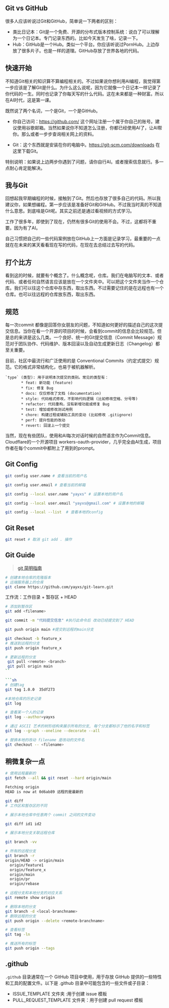 ## Git vs GitHub

很多人应该听说过Git和GitHub，简单说一下两者的区别：

- 类比日记本：Git是一个免费、开源的分布式版本控制系统：说白了可以理解为一个日记本。专门记录东西的。比如今天发生了啥，记录一下。
- Hub：GitHub是一个Hub。类似一个平台。你应该听说过PornHub。上边存放了很多片子。也是一样的道理。GitHub存放了世界各地的代码。

## 快速开始

不知道Git相关的知识算不算编程相关的。不过如果说你想利用AI编程，我觉得第一步应该是了解Git是什么。为什么这么说呢，因为它就像一个日记本一样记录了你代码的一生。同时也记录了你每天写的什么代码。这在未来都是一种财富。所以在AI时代，这是第一课。

既然说了两个名词，一个是Git，一个是GitHub。

- 你自己访问：https://github.com/ 这个网址注册一个属于你自己的账号。建议使用谷歌邮箱。当然如果说你不知道怎么注册，你都已经使用AI了，让AI帮你。那么或者一步步查询相关网上的资料。

- Git：这个东西就是安装在你的电脑中。https://git-scm.com/downloads 在这里下载Git。

特别说明：如果说上边两步你遇到了问题，请你自行AI。或者搜索信息就行。多一点耐心肯定能解决。

## 我与Git

回想起我早期编程的时候，接触到了Git。然后也存放了很多自己的代码。所以我建议你，如果想编程。第一步应该是准备好Git和GitHub。不过我当时真的不知道什么意思。到底啥是Git呢。其实之前还是通过看视频的方式学习。

工作了很多年，即使到了现在，仍然有很多Git的使用不会。不过，这都将不重要。因为有了AI。

自己习惯把自己的一些代码案例放在GitHub上一方面是记录学习，最重要的一点就在在未来的某天看看现在写的代码，在现在去总结过去写的代码。

## 打个比方

看到这的时候，就要有个概念了。什么概念呢，仓库。我们在电脑写的文本、或者代码、或者任何自然语言应该是放在一个文件夹中。可以把这个文件夹当作一个仓库。我们可以往这个仓库中存东西，取出东西。不过需要记住的是在远程也有一个仓库。也可以往远程的仓库放东西，取出东西。

## 规范

每一次commit 都像是回答你女朋友的问题，不知道如何更好的描述自己的这次提交信息。当你在看一个开源的项目的时候，会看到commit的信息会比较规范。但是总的来讲是这么几类。一个良好、统一的Git提交信息（Commit Message）规范对于团队协作、代码维护、版本回滚以及自动生成更新日志（Changelog）都至关重要。

目前，社区中最流行和广泛使用的是 Conventional Commits（约定式提交）规范。它的格式非常结构化，也易于被机器解析。

```
`type` (类型): 用于说明本次提交的类别。常见的类型有：
       * feat: 新功能 (feature)
       * fix: 修复 Bug
       * docs: 仅仅修改了文档 (documentation)
       * style: 代码格式修改，不影响代码逻辑 (比如修改空格、分号等)
       * refactor: 代码重构，没有新增功能或修复 Bug
       * test: 增加或修改测试用例
       * chore: 构建过程或辅助工具的变动 (比如修改 .gitignore)
       * perf: 提升性能的改动
       * revert: 回滚上一个提交
```

当然，现在有些团队，使用和AI每次对话时候的自然语言作为Commit信息。Cloudflare的一个开源项目 workers-oauth-provider，几乎完全由AI生成，项目作者在每个commit中都附上了用到的prompt。

## Git Config

```sh
git config user.name # 查看当前的用户名

git config user.email # 查看当前的邮箱

git config --local user.name "yayxs" # 设置本地的用户名

git config --local user.email "yayxs@gmail.com" # 设置本地的邮箱

git config --local --list  # 查看本地的config
```

## Git Reset

```sh
git reset # 取消 git add . 操作
```

## Git Guide

> [git 简明指南](https://rogerdudler.github.io/git-guide/index.zh.html)

```sh
# 创建本地仓库的克隆版本
# 远端服务器上的仓库
git clone https://github.com/yayxs/git-learn.git
```

工作流：工作目录 + 暂存区 + HEAD

```sh
# 添加到暂存区
git add <filename>
```

```sh
git commit -m "代码提交信息" #执行此命令后 改动已经提交到了 HEAD
```

```sh
git push origin main #提交到远程的main分支
```

```sh
git checkout -b feature_x
# 推送到远程的分支
git push origin feature_x
```

````sh
# 更新远程的分支
 git pull <remote> <branch>
 git pull origin main
``

```sh
# 创建tag
git tag 1.0.0  35df273
````

```sh
#本地仓库的历史记录
git log

# 查看某一个人的记录
git log --author=yayxs

```

```sh
# 通过 ASCII 艺术的树形结构来展示所有的分支, 每个分支都标示了他的名字和标签
git log --graph --oneline --decorate --all
```

```sh
# 替换本地的改动 filename 是改动的文件名
git checkout -- <filename>
```

## 稍微复杂一点

```sh
# 使用远程最新的
git fetch --all && git reset --hard origin/main

Fetching origin
HEAD is now at 0d6ab89 远程的是最新的
```

```sh
git diff
# 工作区和暂存区的不同

# 展示本地仓库中任意两个 commit 之间的文件变动

git diff id1 id2
```

```sh
# 展示本地分支关联远程仓库

git branch -vv
```

```sh
# 所有的远程分支
git branch -r
origin/HEAD -> origin/main
  origin/feature1
  origin/feature_x
  origin/main
  origin/pr
  origin/rebase
```

```sh
# 远程分支和本地分支的对应关系
git remote show origin

# 删除本地的分支
git branch -d <local-branchname>
# 删除远程的分支
git push origin --delete <remote-branchname>
```

```sh
# 查看标签
git tag -ln
```

```sh
# 推送所有的标签
git push origin --tags
```

## .github

`.github` 目录通常在一个 GitHub 项目中使用，用于存放 GitHub 提供的一些特性和工具的配置文件。以下是 .github 目录中可能包含的一些文件或子目录：

- ISSUE_TEMPLATE 文件夹 :用于创建 issue 模板
- PULL_REQUEST_TEMPLATE 文件夹：用于创建 pull request 模板
